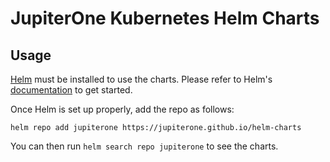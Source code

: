 # JupiterOne Kubernetes Helm Charts

## Usage

[Helm](https://helm.sh) must be installed to use the charts.
Please refer to Helm's [documentation](https://helm.sh/docs/) to get started.

Once Helm is set up properly, add the repo as follows:

```console
helm repo add jupiterone https://jupiterone.github.io/helm-charts
```

You can then run `helm search repo jupiterone` to see the charts.
